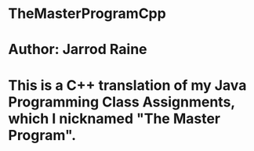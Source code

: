 # TheMasterProgramCpp
# Author: Jarrod Raine

# This is a C++ translation of my Java Programming Class Assignments, which I nicknamed "The Master Program".
